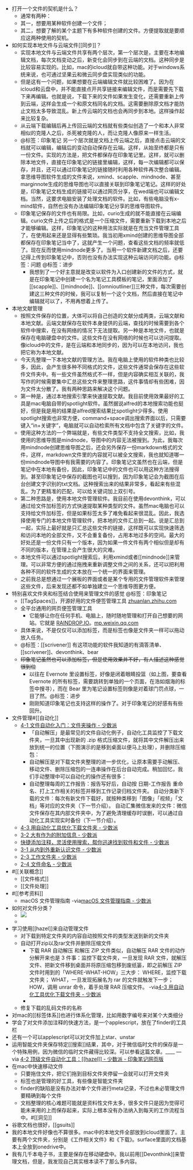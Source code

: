 - 打开一个文件的契机是什么？
    - 通常有两种：
    - 其一，想要用某种软件创建一个文件；
    - 其二，想要了解的某个主题下有多种软件创建的文件。方便提取就是要顺应这两种使用的契机。
- 如何实现本地文件与云端文件[[同步]]？
    - 实现本地文件与云端文件共享有两个层次，第一个层次是，主要在本地编辑文档，每次文档变动之后，新变化会同步到在云端的文档。这种同步是比较容易实现的。比如，mac的icloud就自带这种功能。对于windows系统来说，也可通过坚果云和微云同步盘实现类似的功能。
    - 但是这有一个问题，如果想要在云端编辑文件就比较困难了。因为在icloud和云盘中，并不能直接点开共享链接来编辑文件，而是需要先下载下来再编辑。也就是说，下载下来的文件如果发生变化，还需要重新上传到云端，这样会生成一个和原文档同名的文档。这需要删除原文档才能防止文档太多导致混乱。新上传云端的文档也会再同步到本地。这样操作起来比较复杂。
    - 从云端下载编辑后再上传回云端的文档就有些类似创造了一个和本人非常相似的克隆人之后，杀死被克隆的人，而让克隆人像原来一样生活。
    - @标签：印象笔记 另一个层次就是文档上传云端之后，直接点击云端的文档就可以编辑，编辑后的变动自动保存在云端。这样，从始至终都是只有一份文件。实现的方法是，把文件都保存在印象笔记里。这样，就可以删除本地文件，直接在印象笔记的链接里编辑，这样，每一次编辑都可以保存，并且，还可以通过印象笔记的链接随时利用各种软件再次整合编辑。拿思维导图软件生成的文件来说，xmind、scapple、mindnode、甚至marginnote生成的思维导图也可以直接关联到印象笔记笔记。这样的好处是，印象笔记文档生成的链接可以通过网页分享，在wed端也可以编辑文档。当然，这要求电脑安装了处理文档的软件。比如，有些电脑没有x-mind软件，自然也没有办法编辑印象笔记分享的思维导图软件。
    - 印象笔记保存的文件也有局限。比如，curio生成的就不能直接在云端编辑。curio文件上传之后的格式是一个压缩文件，需要重新下载到本地之后才能够编辑。这样，印象笔记的这种用法实际就是在充当文件管理工具了，在使用起来还是显得有些繁琐。我当初用xmind创建的思维导图全部都保存在印象笔记当中了，这就产生一个问题，查看这些文档的频率就低了。现在反而使用mindnode更多了。当用一个软件新建文档之后，还要记得上传到印象笔记中，否则也没有办法实现这种云端访问的功能。@标签：问题 @标签：进步
        - 我想到了一个好主意就是改变以软件为入口创建新的文件的方式，就是在印象笔记中创建一个名为笔记工具模板的笔记，里面添加了[[scapple]]、[[mindnode]]、[[omnioutliner]]三种文件，每次需要创建这三种文件的时候，我可以复制一个这个文档，然后直接在笔记中编辑就可以了，不用再想着上传了。
- 本地文献管理
    - 按照文件保存的位置，大体可以将自己创造的文献分成两类，云端文献和本地文献。云端文献保存在软件本身提供的云端，查找的时候需要到各个软件中搜索，在没有网络的情况下无法提取。另一种是本地文件，也就是保存在电脑硬盘中的文件。这些文件在没有网络的时候也可以访问提取。像icloud中的文件，是在云端和本地同步的，因为可以在本地访问，我也把它称为本地文献。
    - 今天先整理一下本地文献的管理方法。我在电脑上使用的软件种类也比较多，因此，会产生很多种不同格式的文件，这些文件通常会保存在这些软件文件夹中。有一些文件虽然格式不一样，但是内容确实相互关联的，我写作的时候需要集中汇总这些文件来整理思路，这件事情却有些困难，因为文件太分散了。我有两种思路来解决这个问题。
    - 第一种是，通过本地搜索引擎来快速提取文献。我目前使用效果最好的工具是mac电脑自带的spotlight软件。虽然据说alfred的本地搜索功能也挺好，但是我是用的结果是alfred搜索结果比spotlight少得多。使用spotlight搜索也非常方便，command+space调出搜索界面以后，只需要键入“in+关键字”，电脑就可以自动检索所有文档中包含了关键字的文件。
    - 使用这种方法的一个弊端就是，有些文件类型不支持全文搜索，比如，我使用的思维导图是mindnode，导图中的内容无法被搜到。为此，我每次用mindnode创建思维导图之后，还会另外保存一份markdown格式的文件，这样，markdown文件里的内容就可以被全文搜索，我也就知道哪一份mindnode导图中有我需要的内容了。印象笔记文虽然也在云端，但是笔记中在本地有备份，因此，印象笔记中的文件也可以用这种方法搜得到。甚至印象笔记中保存的截图也可以搜到，因为印象笔记会为截图在后台创建文字识别的txt文档。这种搜索出来的结果非常多，看起来有些混乱。为了更精准的匹配，可以给关键词加上双引号。
    - 第二种思路是，使用本地文件管理软件。我目前在使用devonthink，可以通过给文件加标签的方式快速提取某种类型的文件。虽然mac电脑也可以支持给文件加标签，但是如果标签太多了难免看起来很混乱。因此，我选择使用专门的本地文件管理软件，把本地的文件汇总到一起。说是汇总到一起，实际上最好就是只汇总这些文件的链接，这样既可以实现快速筛选和访问本地的全部文件，又不会重复备份，占用本地过多的空间。最大的好处还是一份文件只有一个版本，因为如果一件文件有两个相似但是却有不同的版本，在管理上会产生很大的灾难。
    - 本地文件可以通过spotlight搜索后，利用xmind或者[[mindnode]]来管理。可以非常方便的通过拖拽来重新调整文件之间的关系，还可以把利用各种不同的软件生成的文本放在一个统一的界面来管理。
    - 之前我总是想通过一个展板的界面或者是某个专用的文件管理软件来管理这些文件，后来发现还都不如单独建立一个思维导图更方便。
- 特别喜欢文件夹和标签结合使用来管理文件的感觉 @标签：印象笔记
    - [[TagSpaces]]，开源好用的文件便签管理工具 [zhuanlan.zhihu.com](https://zhuanlan.zhihu.com/p/92510657)
    - 全平台通用的网页便签管理工具
        - 它能够让你在任何手机、电脑上，随时随地管理和打开自己想要的网站。它就是 [RAINDROP.IO](http://raindrop.io/)。[mp.weixin.qq.com](https://mp.weixin.qq.com/s?__biz=MzU1NDgyNDQ1Ng==&mid=2247487723&idx=1&sn=9144ab1f6bddb23101e68546bd7c84f7&chksm=fbdcf68cccab7f9ab8e6ac2db097aea989c40283a126b21fb5cb2e76a85a7286e5d5040bca8e&scene=21)
    - 具体来说，不是仅仅可以添加标签，而是标签也像是文件夹一样可以拖动放入任务。
    - @标签：[[scrivener]] 有这项功能的软件我知道的有滴答清单、[[scrivener]]、devonthink、bear
    - ~~印象笔记虽然也可以添加标签，但是使用效果并不好，有人描述这种感觉很到位~~
        - 以往在 Evernote 里设置标签，好像是闭着眼睛投篮（如上图，要查看 Evernote 的所有标签，需要跳转到单独的一个页面，在浩如烟海的标签中搜寻），而在 Bear 里为笔记设置标签则像是对着球门罚点球，一目了然。@标签：进步
        - 刚刚知道印象笔记也支持这样的操作了。对于印象笔记的好感有有些回升。
- 文件管理#[[自动化]]
    - [ 4-1 文件自动化入门：文件夹操作 - 少数派 ](https://sspai.com/post/59923)
        - 「自动解压」是最常见的文件自动化例子，自动化工具监控了下载文件夹，一旦其中出现新的 .zip 格式压缩文件，就将其中文件解压出来放到统一的位置（下图演示的是移到桌面以便马上处理），并删除压缩包：
        - 自动解压是对下载文件夹整理的进一步优化，让原本需要手动解压、移动文件、删除压缩包的一连串操作在后台自动完成。稍加回忆，我们手动整理中可以自动化的操作还有很多：
        - 自动整理每周的工作报告：报告写好后，自动按 日期-工作报告 重命名、打上工作相关的标签并移到工作记录归档文件夹。  自动分类新下载的文件：每次有新文件下载好，就按种类移到「图像」「视频」「文档」等对应的文件夹（下一节介绍）。  自动汇集微信发来的文件：微信文件保存在其内部文件夹中，为了避免清理缓存时误删，可以通过自动化工具实现实时备份（下一节介绍）。
    - [ 4-3 用自动化工具优化下载文件夹 - 少数派 ](https://sspai.com/post/59929)
    - [ 3-2 大有作为的附加信息 - 少数派 ](https://sspai.com/post/59803)
    - [ 快捷添加注释，灵活使用搜索，帮你迅速找到软件和文件 - 少数派 ](https://sspai.com/post/43673)
    - [ 3-1 从内到外重新认识文件 - 少数派 ](https://sspai.com/post/59787)
    - [ 2-3 工作文件夹 - 少数派 ](https://sspai.com/post/59784)
    - [ 2-4 文件命名 - 少数派 ](https://sspai.com/post/59785)
- #[[关联概念]]
    - [[文件格式]]
    - [[文件处理]]
- #[[参考资料]]
    - macOS 文件管理指南
-via[macOS 文件管理指南 - 少数派](https://sspai.com/series/76)
- 如何对文件分类？
    - ![](https://firebasestorage.googleapis.com/v0/b/firescript-577a2.appspot.com/o/imgs%2Fapp%2Fxinyiheng%2FelmV31hRLm.png?alt=media&token=665d4853-d3aa-46af-a0e5-8b4f3f21a477)
    - 
- 学习使用[[hazel]]来自动管理文件
    - 对下载到特定文件夹的内容自动按照文件的类型发送到新的文件夹
    - 自动打开zip以及rar文件并删除压缩文件
        - 下载 RAR 自动解压
和解压 ZIP 文件类似，自动解压 RAR 文件的动作分解开来也是 3 件事：监控下载文件夹，一旦发现 RAR 文件，就解压文件、把新文件移到桌面并将原压缩包移到废纸篓，即之前解压 ZIP 文件时用到的「WHERE-WHAT-HOW」三大步：
WHERE，监控下载文件夹；
WHAT，一旦发现拓展名为 rar 的文件就触发下一步；
HOW，调用 unrar 命令，着手处理 RAR 压缩文件。
-via[4-3 用自动化工具优化下载文件夹 - 少数派](https://sspai.com/post/59929)
        - 
    - 修复下载的乱码文件的名称
- 对mac的[[标签体系]]也进行体系化管理，比如用数字编号来对某个大类细分
- 学会了对文件添加注释的快速方法，是一个applescript，放在了finder的工具栏
- 还有一个可以applescript可以对文件加上star、unstar
- 运用智能文件夹保存特定[[搜索]]结果，其中，对于微信临时文件的保存是一个特殊用例，因为微信的临时文件藏得比较深。可以参看这篇文章。____ — via [4-2 顶级文件自动化工具：[[hazel]] - 少数派 - 印象笔记网页版](https://app.yinxiang.com/client/web#?an=true&fs=true&n=6c414226-3e06-45af-98f3-019b8c1e826f&s=s63&) 
- 在mac中快速移动文件
    - 只要拖住文件，把它们拖到目标文件夹停留一会就可以打开文件夹
    - 标签也是管理的好工具，有些像是智能文件夹
    - finder的缺陷是没有办法对单个文件进行meta记录，不过也未必管理文件要精确到每个文件
    - 文档整理的核心难题可能就是资料性文件太多，很多文件只是因为觉得可能未来用的上而保存起来，实际上根本没有办法纳入到每天的工作流程当中。#[[洞见]]
- 谷歌文档也很好，[[gsuits]]
- 我的本地文件好像也不算很多。mac中的本地文件全部放到icloud里面了。主要有两个文件夹，分别是《工作相关文件》和《下载》。surface里面的文档基本上全放到onedrive中。
- 我有几千本电子书，主要是保存在移动硬盘中。我以前用[[Devonthink]]来管理文档，但是，我发现自己其实根本读不了那么多内容。
